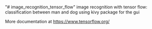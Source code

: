 "# image_recognition_tensor_flow" 
image recognition with tensor flow: classification  between man and dog
using kivy package for the gui

More documentation at https://www.tensorflow.org/
